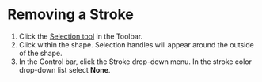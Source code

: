 # Removing a Stroke

1. Click the [Selection tool](../working-with-tools/selection-tools.md) in the Toolbar.
2. Click within the shape. Selection handles will appear around the outside of the shape.
3. In the Control bar, click the Stroke drop-down menu. In the stroke color drop-down list select **None**.
